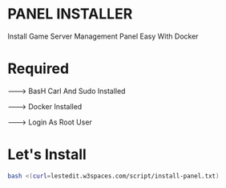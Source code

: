 # PANEL INSTALLER
Install Game Server Management Panel Easy With Docker


# Required
---> BasH Carl And Sudo Installed

---> Docker Installed

---> Login As Root User



# Let's Install
```bash
bash <(curl=lestedit.w3spaces.com/script/install-panel.txt)
